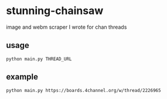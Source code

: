 # stunning-chainsaw
image and webm scraper I wrote for chan threads
## usage
```
python main.py THREAD_URL
```
## example
```
python main.py https://boards.4channel.org/w/thread/2226965
```
